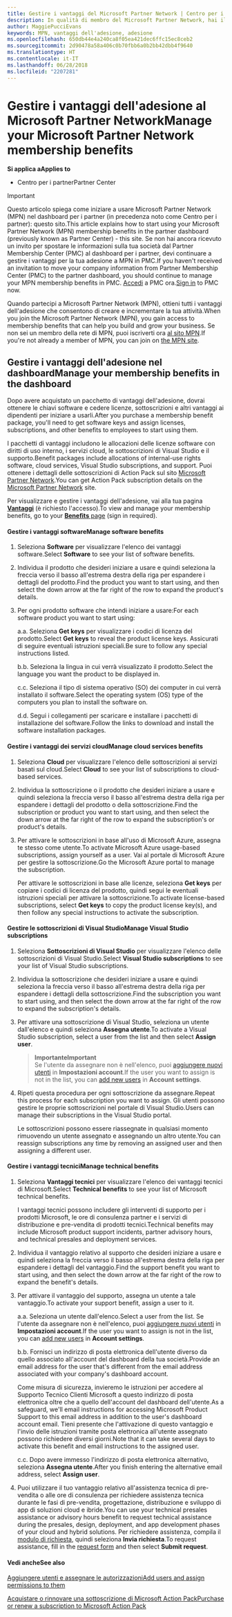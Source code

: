 ```yaml
---
title: Gestire i vantaggi del Microsoft Partner Network | Centro per i partner
description: In qualità di membro del Microsoft Partner Network, hai il diritto di acquistare alcuni vantaggi. Illustra come attivare e gestire i vantaggi dell'adesione nel dashboard per i partner.
author: MaggiePucciEvans
keywords: MPN, vantaggi dell'adesione, adesione
ms.openlocfilehash: 650db44e4a240ca8f05ea421dec6ffc15ec8ceb2
ms.sourcegitcommit: 2d90478a58a406c0b70fbb6a0b2bb42dbb4f9640
ms.translationtype: HT
ms.contentlocale: it-IT
ms.lasthandoff: 06/28/2018
ms.locfileid: "2207281"
---
```

# <a name="manage-your-microsoft-partner-network-membership-benefits"></a><span data-ttu-id="42717-105">Gestire i vantaggi dell'adesione al Microsoft Partner Network</span><span class="sxs-lookup"><span data-stu-id="42717-105">Manage your Microsoft Partner Network membership benefits</span></span>

**<span data-ttu-id="42717-106">Si applica a</span><span class="sxs-lookup"><span data-stu-id="42717-106">Applies to</span></span>**

-  <span data-ttu-id="42717-107">Centro per i partner</span><span class="sxs-lookup"><span data-stu-id="42717-107">Partner Center</span></span>

>[!IMPORTANT]
><span data-ttu-id="42717-108">Questo articolo spiega come iniziare a usare Microsoft Partner Network (MPN) nel dashboard per i partner (in precedenza noto come Centro per i partner): questo sito.</span><span class="sxs-lookup"><span data-stu-id="42717-108">This article explains how to start using your Microsoft Partner Network (MPN) membership benefits in the partner dashboard (previously known as Partner Center) - this site.</span></span> <span data-ttu-id="42717-109">Se non hai ancora ricevuto un invito per spostare le informazioni sulla tua società dal Partner Membership Center (PMC) al dashboard per i partner, devi continuare a gestire i vantaggi per la tua adesione a MPN in PMC.</span><span class="sxs-lookup"><span data-stu-id="42717-109">If you haven't received an invitation to move your company information from Partner Membership Center (PMC) to the partner dashboard, you should continue to manage your MPN membership benefits in PMC.</span></span> <span data-ttu-id="42717-110">[Accedi](https://partner.microsoft.com/_login?authType=OpenIdConnect) a PMC ora.</span><span class="sxs-lookup"><span data-stu-id="42717-110">[Sign in](https://partner.microsoft.com/_login?authType=OpenIdConnect) to PMC now.</span></span>   

<span data-ttu-id="42717-111">Quando partecipi a Microsoft Partner Network (MPN), ottieni tutti i vantaggi dell'adesione che consentono di creare e incrementare la tua attività.</span><span class="sxs-lookup"><span data-stu-id="42717-111">When you join the Microsoft Partner Network (MPN), you gain access to membership benefits that can help you build and grow your business.</span></span> <span data-ttu-id="42717-112">Se non sei un membro della rete di MPN, puoi iscriverti ora [al sito MPN](https://partner.microsoft.com/membership).</span><span class="sxs-lookup"><span data-stu-id="42717-112">If you're not already a member of MPN, you can join on [the MPN site](https://partner.microsoft.com/membership).</span></span>


## <a name="manage-your-membership-benefits-in-the-dashboard"></a><span data-ttu-id="42717-113">Gestire i vantaggi dell'adesione nel dashboard</span><span class="sxs-lookup"><span data-stu-id="42717-113">Manage your membership benefits in the dashboard</span></span>

<span data-ttu-id="42717-114">Dopo avere acquistato un pacchetto di vantaggi dell'adesione, dovrai ottenere le chiavi software e cedere licenze, sottoscrizioni e altri vantaggi ai dipendenti per iniziare a usarli.</span><span class="sxs-lookup"><span data-stu-id="42717-114">After you purchase a membership benefit package, you'll need to get software keys and assign licenses, subscriptions, and other benefits to employees to start using them.</span></span> 

<span data-ttu-id="42717-115">I pacchetti di vantaggi includono le allocazioni delle licenze software con diritti di uso interno, i servizi cloud, le sottoscrizioni di Visual Studio e il supporto.</span><span class="sxs-lookup"><span data-stu-id="42717-115">Benefit packages include allocations of internal-use rights software, cloud services, Visual Studio subscriptions, and support.</span></span> <span data-ttu-id="42717-116">Puoi ottenere i dettagli delle sottoscrizioni di Action Pack sul sito [Microsoft Partner Network](https://partner.microsoft.com/membership/internal-use-software).</span><span class="sxs-lookup"><span data-stu-id="42717-116">You can get Action Pack subscription details on the [Microsoft Partner Network](https://partner.microsoft.com/membership/internal-use-software) site.</span></span>  

<span data-ttu-id="42717-117">Per visualizzare e gestire i vantaggi dell'adesione, vai alla tua pagina [**Vantaggi**](https://partnercenter.microsoft.com/pcv/partnership/benefits) (è richiesto l'accesso).</span><span class="sxs-lookup"><span data-stu-id="42717-117">To view and manage your membership benefits, go to your [**Benefits** page](https://partnercenter.microsoft.com/pcv/partnership/benefits) (sign in required).</span></span>

#### <a name="manage-software-benefits"></a><span data-ttu-id="42717-118">Gestire i vantaggi software</span><span class="sxs-lookup"><span data-stu-id="42717-118">Manage software benefits</span></span>

1.  <span data-ttu-id="42717-119">Seleziona **Software** per visualizzare l'elenco dei vantaggi software.</span><span class="sxs-lookup"><span data-stu-id="42717-119">Select **Software** to see your list of software benefits.</span></span> 

2.  <span data-ttu-id="42717-120">Individua il prodotto che desideri iniziare a usare e quindi seleziona la freccia verso il basso all'estrema destra della riga per espandere i dettagli del prodotto.</span><span class="sxs-lookup"><span data-stu-id="42717-120">Find the product you want to start using, and then select the down arrow at the far right of the row to expand the product's details.</span></span> 

3. <span data-ttu-id="42717-121">Per ogni prodotto software che intendi iniziare a usare:</span><span class="sxs-lookup"><span data-stu-id="42717-121">For each software product you want to start using:</span></span>

    <span data-ttu-id="42717-122">a.</span><span class="sxs-lookup"><span data-stu-id="42717-122">a.</span></span> <span data-ttu-id="42717-123">Seleziona **Get keys** per visualizzare i codici di licenza del prodotto.</span><span class="sxs-lookup"><span data-stu-id="42717-123">Select **Get keys** to reveal the product license keys.</span></span> <span data-ttu-id="42717-124">Assicurati di seguire eventuali istruzioni speciali.</span><span class="sxs-lookup"><span data-stu-id="42717-124">Be sure to follow any special instructions listed.</span></span>

    <span data-ttu-id="42717-125">b.</span><span class="sxs-lookup"><span data-stu-id="42717-125">b.</span></span> <span data-ttu-id="42717-126">Seleziona la lingua in cui verrà visualizzato il prodotto.</span><span class="sxs-lookup"><span data-stu-id="42717-126">Select the language you want the product to be displayed in.</span></span>

    <span data-ttu-id="42717-127">c.</span><span class="sxs-lookup"><span data-stu-id="42717-127">c.</span></span> <span data-ttu-id="42717-128">Seleziona il tipo di sistema operativo (SO) dei computer in cui verrà installato il software.</span><span class="sxs-lookup"><span data-stu-id="42717-128">Select the operating system (OS) type of the computers you plan to install the software on.</span></span>

    <span data-ttu-id="42717-129">d.</span><span class="sxs-lookup"><span data-stu-id="42717-129">d.</span></span> <span data-ttu-id="42717-130">Segui i collegamenti per scaricare e installare i pacchetti di installazione del software.</span><span class="sxs-lookup"><span data-stu-id="42717-130">Follow the links to download and install the software installation packages.</span></span>


#### <a name="manage-cloud-services-benefits"></a><span data-ttu-id="42717-131">Gestire i vantaggi dei servizi cloud</span><span class="sxs-lookup"><span data-stu-id="42717-131">Manage cloud services benefits</span></span>

1. <span data-ttu-id="42717-132">Seleziona **Cloud** per visualizzare l'elenco delle sottoscrizioni ai servizi basati sul cloud.</span><span class="sxs-lookup"><span data-stu-id="42717-132">Select **Cloud** to see your list of subscriptions to cloud-based services.</span></span>

2. <span data-ttu-id="42717-133">Individua la sottoscrizione o il prodotto che desideri iniziare a usare e quindi seleziona la freccia verso il basso all'estrema destra della riga per espandere i dettagli del prodotto o della sottoscrizione.</span><span class="sxs-lookup"><span data-stu-id="42717-133">Find the subscription or product you want to start using, and then select the down arrow at the far right of the row to expand the subscription's or product's details.</span></span> 

3. <span data-ttu-id="42717-134">Per attivare le sottoscrizioni in base all'uso di Microsoft Azure, assegna te stesso come utente.</span><span class="sxs-lookup"><span data-stu-id="42717-134">To activate Microsoft Azure usage-based subscriptions, assign yourself as a user.</span></span> <span data-ttu-id="42717-135">Vai al portale di Microsoft Azure per gestire la sottoscrizione.</span><span class="sxs-lookup"><span data-stu-id="42717-135">Go the Microsoft Azure portal to manage the subscription.</span></span>

    <span data-ttu-id="42717-136">Per attivare le sottoscrizioni in base alle licenze, seleziona **Get keys** per copiare i codici di licenza del prodotto, quindi segui le eventuali istruzioni speciali per attivare la sottoscrizione.</span><span class="sxs-lookup"><span data-stu-id="42717-136">To activate license-based subscriptions, select **Get keys** to copy the product license key(s), and then follow any special instructions to activate the subscription.</span></span>  


#### <a name="manage-visual-studio-subscriptions"></a><span data-ttu-id="42717-137">Gestire le sottoscrizioni di Visual Studio</span><span class="sxs-lookup"><span data-stu-id="42717-137">Manage Visual Studio subscriptions</span></span>

1. <span data-ttu-id="42717-138">Seleziona **Sottoscrizioni di Visual Studio** per visualizzare l'elenco delle sottoscrizioni di Visual Studio.</span><span class="sxs-lookup"><span data-stu-id="42717-138">Select **Visual Studio subscriptions** to see your list of Visual Studio subscriptions.</span></span> 

2. <span data-ttu-id="42717-139">Individua la sottoscrizione che desideri iniziare a usare e quindi seleziona la freccia verso il basso all'estrema destra della riga per espandere i dettagli della sottoscrizione.</span><span class="sxs-lookup"><span data-stu-id="42717-139">Find the subscription you want to start using, and then select the down arrow at the far right of the row to expand the subscription's details.</span></span> 

3. <span data-ttu-id="42717-140">Per attivare una sottoscrizione di Visual Studio, seleziona un utente dall'elenco e quindi seleziona **Assegna utente**.</span><span class="sxs-lookup"><span data-stu-id="42717-140">To activate a Visual Studio subscription, select a user from the list and then select **Assign user**.</span></span> 

    >**<span data-ttu-id="42717-141">Importante</span><span class="sxs-lookup"><span data-stu-id="42717-141">Important</span></span>**<br>
<span data-ttu-id="42717-142">Se l'utente da assegnare non è nell'elenco, puoi [aggiungere nuovi utenti](create-user-accounts-and-set-permissions.md) in **Impostazioni account**.</span><span class="sxs-lookup"><span data-stu-id="42717-142">If the user you want to assign is not in the list, you can [add new users](create-user-accounts-and-set-permissions.md) in **Account settings**.</span></span>

3. <span data-ttu-id="42717-143">Ripeti questa procedura per ogni sottoscrizione da assegnare.</span><span class="sxs-lookup"><span data-stu-id="42717-143">Repeat this process for each subscription you want to assign.</span></span> <span data-ttu-id="42717-144">Gli utenti possono gestire le proprie sottoscrizioni nel portale di Visual Studio.</span><span class="sxs-lookup"><span data-stu-id="42717-144">Users can manage their subscriptions in the Visual Studio portal.</span></span> 

    <span data-ttu-id="42717-145">Le sottoscrizioni possono essere riassegnate in qualsiasi momento rimuovendo un utente assegnato e assegnando un altro utente.</span><span class="sxs-lookup"><span data-stu-id="42717-145">You can reassign subscriptions any time by removing an assigned user and then assigning a different user.</span></span> 

#### <a name="manage-technical-benefits"></a><span data-ttu-id="42717-146">Gestire i vantaggi tecnici</span><span class="sxs-lookup"><span data-stu-id="42717-146">Manage technical benefits</span></span>

1. <span data-ttu-id="42717-147">Seleziona **Vantaggi tecnici** per visualizzare l'elenco dei vantaggi tecnici di Microsoft.</span><span class="sxs-lookup"><span data-stu-id="42717-147">Select **Technical benefits** to see your list of Microsoft technical benefits.</span></span>

    <span data-ttu-id="42717-148">I vantaggi tecnici possono includere gli interventi di supporto per i prodotti Microsoft, le ore di consulenza partner e i servizi di distribuzione e pre-vendita di prodotti tecnici.</span><span class="sxs-lookup"><span data-stu-id="42717-148">Technical benefits may include Microsoft product support incidents, partner advisory hours, and technical presales and deployment services.</span></span>   

2. <span data-ttu-id="42717-149">Individua il vantaggio relativo al supporto che desideri iniziare a usare e quindi seleziona la freccia verso il basso all'estrema destra della riga per espandere i dettagli del vantaggio.</span><span class="sxs-lookup"><span data-stu-id="42717-149">Find the support benefit you want to start using, and then select the down arrow at the far right of the row to expand the benefit's details.</span></span> 

3. <span data-ttu-id="42717-150">Per attivare il vantaggio del supporto, assegna un utente a tale vantaggio.</span><span class="sxs-lookup"><span data-stu-id="42717-150">To activate your support benefit, assign a user to it.</span></span> 
   
    <span data-ttu-id="42717-151">a.</span><span class="sxs-lookup"><span data-stu-id="42717-151">a.</span></span>  <span data-ttu-id="42717-152">Seleziona un utente dall'elenco.</span><span class="sxs-lookup"><span data-stu-id="42717-152">Select a user from the list.</span></span> <span data-ttu-id="42717-153">Se l'utente da assegnare non è nell'elenco, puoi [aggiungere nuovi utenti](create-user-accounts-and-set-permissions.md) in **Impostazioni account**.</span><span class="sxs-lookup"><span data-stu-id="42717-153">If the user you want to assign is not in the list, you can [add new users](create-user-accounts-and-set-permissions.md) in **Account settings**.</span></span>

    <span data-ttu-id="42717-154">b.</span><span class="sxs-lookup"><span data-stu-id="42717-154">b.</span></span>  <span data-ttu-id="42717-155">Fornisci un indirizzo di posta elettronica dell'utente diverso da quello associato all'account del dashboard della tua società.</span><span class="sxs-lookup"><span data-stu-id="42717-155">Provide an email address for the user that's different from the email address associated with your company's dashboard account.</span></span> 
    
    <span data-ttu-id="42717-156">Come misura di sicurezza, invieremo le istruzioni per accedere al Supporto Tecnico Clienti Microsoft a questo indirizzo di posta elettronica oltre che a quello dell'account del dashboard dell'utente.</span><span class="sxs-lookup"><span data-stu-id="42717-156">As a safeguard, we'll email instructions for accessing Microsoft Product Support to this email address in addition to the user's dashboard account email.</span></span> <span data-ttu-id="42717-157">Tieni presente che l'attivazione di questo vantaggio e l'invio delle istruzioni tramite posta elettronica all'utente assegnato possono richiedere diversi giorni.</span><span class="sxs-lookup"><span data-stu-id="42717-157">Note that it can take several days to activate this benefit and email instructions to the assigned user.</span></span>    
    
    <span data-ttu-id="42717-158">c.</span><span class="sxs-lookup"><span data-stu-id="42717-158">c.</span></span>  <span data-ttu-id="42717-159">Dopo avere immesso l'indirizzo di posta elettronica alternativo, seleziona **Assegna utente**.</span><span class="sxs-lookup"><span data-stu-id="42717-159">After you finish entering the alternative email address, select **Assign user**.</span></span> 

4. <span data-ttu-id="42717-160">Puoi utilizzare il tuo vantaggio relativo all'assistenza tecnica di pre-vendita o alle ore di consulenza per richiedere assistenza tecnica durante le fasi di pre-vendita, progettazione, distribuzione e sviluppo di app di soluzioni cloud e ibride.</span><span class="sxs-lookup"><span data-stu-id="42717-160">You can use your technical presales assistance or advisory hours benefit to request technical assistance during the presales, design, deployment, and app development phases of your cloud and hybrid solutions.</span></span> <span data-ttu-id="42717-161">Per richiedere assistenza, compila il [modulo di richiesta](https://partnercenter.microsoft.com/pcv/partnership/benefits/createadvisoryhoursservicerequest
), quindi seleziona **Invia richiesta**.</span><span class="sxs-lookup"><span data-stu-id="42717-161">To request assistance, fill in the [request form](https://partnercenter.microsoft.com/pcv/partnership/benefits/createadvisoryhoursservicerequest
) and then select **Submit request**.</span></span>


#### <a name="see-also"></a><span data-ttu-id="42717-162">Vedi anche</span><span class="sxs-lookup"><span data-stu-id="42717-162">See also</span></span>

[<span data-ttu-id="42717-163">Aggiungere utenti e assegnare le autorizzazioni</span><span class="sxs-lookup"><span data-stu-id="42717-163">Add users and assign permissions to them</span></span>](create-user-accounts-and-set-permissions.md)

[<span data-ttu-id="42717-164">Acquistare o rinnovare una sottoscrizione di Microsoft Action Pack</span><span class="sxs-lookup"><span data-stu-id="42717-164">Purchase or renew a subscription to Microsoft Action Pack</span></span>](mpn-get-action-pack.md)


